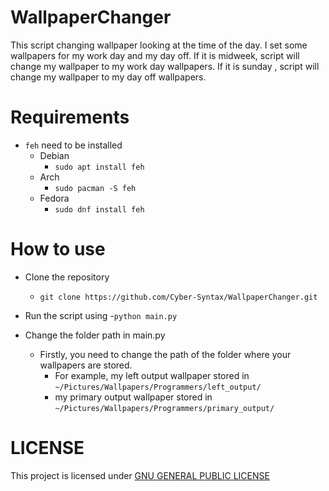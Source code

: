 # WallpaperChanger
This script changing wallpaper looking at the time of the day.
I set some wallpapers for my work day and my day off.
If it is midweek, script will change my wallpaper to my work day wallpapers.
If it is sunday , script will change my wallpaper to my day off wallpapers.

# Requirements
- `feh` need to be installed
    - Debian
        - `sudo apt install feh`
    - Arch
        - `sudo pacman -S feh`
    - Fedora
        - `sudo dnf install feh`

# How to use
- Clone the repository
    - `git clone https://github.com/Cyber-Syntax/WallpaperChanger.git`
- Run the script using
    -`python main.py`

- Change the folder path in main.py
    - Firstly, you need to change the path of the folder where your wallpapers are stored.
        - For example, my left output wallpaper stored in `~/Pictures/Wallpapers/Programmers/left_output/`
        - my primary output wallpaper stored in `~/Pictures/Wallpapers/Programmers/primary_output/`

# LICENSE
This project is licensed under
[GNU GENERAL PUBLIC LICENSE](https://github.com/Cyber-Syntax/WallpaperChanger/blob/master/LICENSE)
